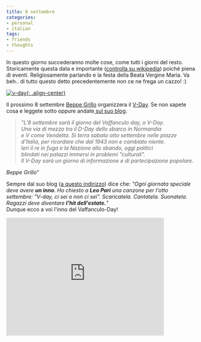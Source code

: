 ```yaml
---
title: 8 settembre
categories:
- personal
- italian
tags:
- friends
- thoughts
---
```

In questo giorno succederanno molte cose, come tutti i giorni del resto.
Storicamente questa data e importante ([controlla su
wikipedia](http://it.wikipedia.org/wiki/8_settembre
"http://it.wikipedia.org/wiki/8_settembre" )) poiché piena di eventi.
Religiosamente parlando e la festa della Beata Vergine Maria. Va beh.. di
tutto questo detto precedentemente non ce ne frega un cazzo! :)

[![v-day]({{site.url}}/images/v-day.jpg){: .align-center}]({{site.url}}/images/v-day.jpg "v-day" )

Il prossimo 8 settembre [Beppe Grillo](http://www.beppegrillo.it
"http://www.beppegrillo.it" ) organizzera il
[V-Day](http://www.beppegrillo.it/vaffanculoday/
"http://www.beppegrillo.it/vaffanculoday/" ). Se non sapete cosa e leggete
sotto oppure andate[ sul suo blog](http://www.beppegrillo.it/
"http://www.beppegrillo.it/" ).

> _"L'8 settembre sarà il giorno del Vaffanculo day, o V-Day.  
Una via di mezzo tra il D-Day dello sbarco in Normandia  
e V come Vendetta. Si terra sabato otto settembre nelle piazze  
d'Italia, per ricordare che dal 1943 non e cambiato niente.  
Ieri il re in fuga e la Nazione allo sbando, oggi politici  
blindati nei palazzi immersi in problemi "culturali".  
Il V-Day sarà un giorno di informazione e di partecipazione popolare._

_Beppe Grillo"_

Sempre dal suo blog ([a questo
indirizzo](http://www.beppegrillo.it/2007/08/linno_del_vday.html
"http://www.beppegrillo.it/2007/08/linno_del_vday.html" )) dice che: _"Ogni
giornata speciale deve avere **un inno**. Ho chiesto a **Leo Pari** una
canzone per l'otto settembre: "V-day, ci sei o non ci sei". Scaricatela.
Cantatela. Suonatela. Ragazzi deve diventare **l'hit dell'estate.**"_  
Dunque ecco a voi l'inno del Vaffanculo-Day!

<iframe width="420" height="315" src="https://www.youtube.com/embed/h1986jyBRvo" frameborder="0" allowfullscreen></iframe>

